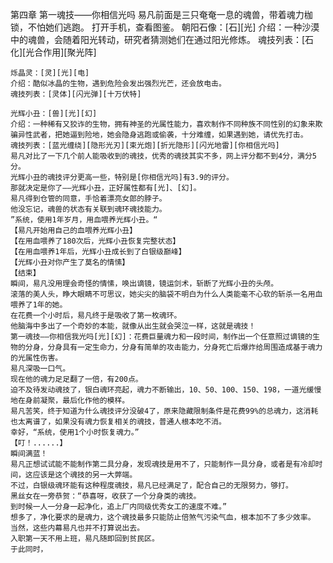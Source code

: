 第四章 第一魂技——你相信光吗
    易凡前面是三只奄奄一息的魂兽，带着魂力枷锁，不怕她们逃跑。
    打开手机，查看图鉴。
    朝阳石像：[石][光]
    介绍：一种沙漠中的魂兽，会随着阳光转动，研究者猜测她们在通过阳光修炼。
    魂技列表：[石化][光合作用][聚光阵]

    烁晶灵：[灵][光][电]
    介绍：酷似冰晶的生物，遇到危险会发出强烈光芒，还会放电击。
    魂技列表：[灵体][闪光弹][十万伏特]
    
    光辉小丑：[兽][光][幻]
    介绍：一种稀有又狡诈的生物，拥有神圣的光属性能力，喜欢制作不同种族不同性别的幻象来欺骗异性武者，把她逼到险地，她会隐身逃跑或偷袭，十分难缠，如果遇到她，请优先打击。
    魂技列表：[蓝光缠绕][隐形光刃][束光炮][折光隐形][闪光地雷][你相信光吗]
    易凡对比了一下几个前人能吸收到的魂技，优秀的魂技其实不多，网上评分都不到4分，满分5分。
    光辉小丑的魂技评分更高一些，特别是[你相信光吗]有3.9的评分。
    那就决定是你了——光辉小丑，正好属性都有[光]、[幻]。
    易凡得到仓管的同意，手恰着漂亮女郎的脖子。
    他没忘记，魂兽的状态有关联到魂环魂技能力。
    ”系统，使用1年岁月，用血喂养光辉小丑。“
    【易凡开始用自己的血喂养光辉小丑】
    【在用血喂养了180次后，光辉小丑恢复完整状态】
    【在用血喂养1年后，光辉小丑成长到了白银级巅峰】
    【光辉小丑对你产生了莫名的情愫】
    【结束】
    瞬间，易凡没用理会奇怪的情愫，唤出谪镜，镜运剑术，斩断了光辉小丑的头颅。
    滚落的美人头，睁大眼睛不可思议，她尖尖的脑袋不明白为什么人类能毫不心软的斩杀一名用血喂养了1年的她。
    在花费一个小时后，易凡终于是吸收了第一枚魂环。
    他脑海中多出了一个奇妙的本能，就像从出生就会哭泣一样，这就是魂技！
    第一魂技——你相信我光吗[光][幻]：花费巨量魂力和一段时间，制作出一个任意照过谪镜的生物的分身，分身具有一定生命力，分身有简单的攻击能力，分身死亡后爆炸给周围造成基于魂力的光属性伤害。
    易凡深吸一口气。
    现在他的魂力足足翻了一倍，有200点。
	迫不及待发动魂技了，银白魂环亮起，魂力不断输出，10、50、100、150、198，一道光缓慢地在身前凝聚，最后化作他的模样。
    易凡苦笑，终于知道为什么魂技评分没破4了，原来隐藏限制条件是花费99%的总魂力，这消耗也太离谱了，如果没有魂力恢复相关的魂技，普通人根本吃不消。
    幸好，“系统，使用1个小时恢复魂力。”
    【叮！......】
    瞬间满蓝！
    易凡正想试试能不能制作第二具分身，发现魂技是用不了，只能制作一具分身，或者是有冷却时间，这应该是这个魂技的另一大弊端。
    不过，白银级魂环能有这种程度魂技，易凡已经满足了，配合自己的无限努力，够打。
    黑丝女在一旁恭贺：“恭喜呀，收获了一个分身类的魂技。
    到时候一人一分身一起净化，追上厂内同级优秀女工的速度不难。”
    想多了，净化要求的是魂力，这个魂技最多只能防止倍煞气污染气血，根本加不了多少效率。
    当然，这些内幕易凡也并不打算说出去。
    入职第一天不用上班，易凡随即回到贫民区。
    于此同时，
    
    
    